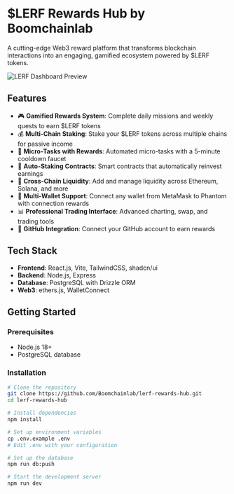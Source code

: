 # $LERF Rewards Hub by Boomchainlab

A cutting-edge Web3 reward platform that transforms blockchain interactions into an engaging, gamified ecosystem powered by $LERF tokens.

![LERF Dashboard Preview](path-to-screenshot.png)

## Features

- 🎮 **Gamified Rewards System**: Complete daily missions and weekly quests to earn $LERF tokens
- 💰 **Multi-Chain Staking**: Stake your $LERF tokens across multiple chains for passive income
- 🎯 **Micro-Tasks with Rewards**: Automated micro-tasks with a 5-minute cooldown faucet
- 🔄 **Auto-Staking Contracts**: Smart contracts that automatically reinvest earnings
- 🌈 **Cross-Chain Liquidity**: Add and manage liquidity across Ethereum, Solana, and more
- 🦊 **Multi-Wallet Support**: Connect any wallet from MetaMask to Phantom with connection rewards
- 📊 **Professional Trading Interface**: Advanced charting, swap, and trading tools
- 🤝 **GitHub Integration**: Connect your GitHub account to earn rewards

## Tech Stack

- **Frontend**: React.js, Vite, TailwindCSS, shadcn/ui
- **Backend**: Node.js, Express
- **Database**: PostgreSQL with Drizzle ORM
- **Web3**: ethers.js, WalletConnect

## Getting Started

### Prerequisites

- Node.js 18+
- PostgreSQL database

### Installation

```bash
# Clone the repository
git clone https://github.com/Boomchainlab/lerf-rewards-hub.git
cd lerf-rewards-hub

# Install dependencies
npm install

# Set up environment variables
cp .env.example .env
# Edit .env with your configuration

# Set up the database
npm run db:push

# Start the development server
npm run dev

